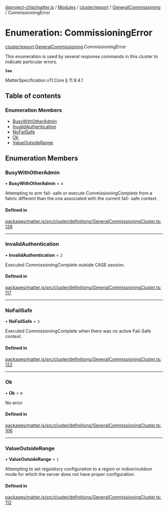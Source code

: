 [@project-chip/matter.js](../README.md) / [Modules](../modules.md) / [cluster/export](../modules/cluster_export.md) / [GeneralCommissioning](../modules/cluster_export.GeneralCommissioning.md) / CommissioningError

# Enumeration: CommissioningError

[cluster/export](../modules/cluster_export.md).[GeneralCommissioning](../modules/cluster_export.GeneralCommissioning.md).CommissioningError

This enumeration is used by several response commands in this cluster to indicate particular errors.

**`See`**

MatterSpecification.v11.Core § 11.9.4.1

## Table of contents

### Enumeration Members

- [BusyWithOtherAdmin](cluster_export.GeneralCommissioning.CommissioningError.md#busywithotheradmin)
- [InvalidAuthentication](cluster_export.GeneralCommissioning.CommissioningError.md#invalidauthentication)
- [NoFailSafe](cluster_export.GeneralCommissioning.CommissioningError.md#nofailsafe)
- [Ok](cluster_export.GeneralCommissioning.CommissioningError.md#ok)
- [ValueOutsideRange](cluster_export.GeneralCommissioning.CommissioningError.md#valueoutsiderange)

## Enumeration Members

### BusyWithOtherAdmin

• **BusyWithOtherAdmin** = ``4``

Attempting to arm fail- safe or execute CommissioningComplete from a fabric different than the one
associated with the current fail- safe context.

#### Defined in

[packages/matter.js/src/cluster/definitions/GeneralCommissioningCluster.ts:128](https://github.com/project-chip/matter.js/blob/5f71eedebdb9fa54338bde320c311bb359b7455d/packages/matter.js/src/cluster/definitions/GeneralCommissioningCluster.ts#L128)

___

### InvalidAuthentication

• **InvalidAuthentication** = ``2``

Executed CommissioningComplete outside CASE session.

#### Defined in

[packages/matter.js/src/cluster/definitions/GeneralCommissioningCluster.ts:117](https://github.com/project-chip/matter.js/blob/5f71eedebdb9fa54338bde320c311bb359b7455d/packages/matter.js/src/cluster/definitions/GeneralCommissioningCluster.ts#L117)

___

### NoFailSafe

• **NoFailSafe** = ``3``

Executed CommissioningComplete when there was no active Fail-Safe context.

#### Defined in

[packages/matter.js/src/cluster/definitions/GeneralCommissioningCluster.ts:122](https://github.com/project-chip/matter.js/blob/5f71eedebdb9fa54338bde320c311bb359b7455d/packages/matter.js/src/cluster/definitions/GeneralCommissioningCluster.ts#L122)

___

### Ok

• **Ok** = ``0``

No error

#### Defined in

[packages/matter.js/src/cluster/definitions/GeneralCommissioningCluster.ts:106](https://github.com/project-chip/matter.js/blob/5f71eedebdb9fa54338bde320c311bb359b7455d/packages/matter.js/src/cluster/definitions/GeneralCommissioningCluster.ts#L106)

___

### ValueOutsideRange

• **ValueOutsideRange** = ``1``

Attempting to set regulatory configuration to a region or indoor/outdoor mode for which the server does not
have proper configuration.

#### Defined in

[packages/matter.js/src/cluster/definitions/GeneralCommissioningCluster.ts:112](https://github.com/project-chip/matter.js/blob/5f71eedebdb9fa54338bde320c311bb359b7455d/packages/matter.js/src/cluster/definitions/GeneralCommissioningCluster.ts#L112)
